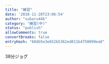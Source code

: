```yaml
---
title: "練習"
date: '2018-11-28T23:06:54'
author: "subaru44k"
category: "練習(中)"
status: "publish"
allowComments: true
convertBreaks: false
entryHash: "68db5e3e652b5362ed011b4750899ea8"
---
```

38分ジョグ
